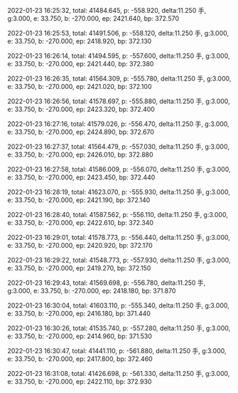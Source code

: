 2022-01-23 16:25:32, total: 41484.645, p: -558.920, delta:11.250 手, g:3.000, e: 33.750, b: -270.000, ep: 2421.640, bp: 372.570

2022-01-23 16:25:53, total: 41491.506, p: -558.120, delta:11.250 手, g:3.000, e: 33.750, b: -270.000, ep: 2418.920, bp: 372.130

2022-01-23 16:26:14, total: 41494.595, p: -557.600, delta:11.250 手, g:3.000, e: 33.750, b: -270.000, ep: 2421.440, bp: 372.380

2022-01-23 16:26:35, total: 41564.309, p: -555.780, delta:11.250 手, g:3.000, e: 33.750, b: -270.000, ep: 2421.020, bp: 372.100

2022-01-23 16:26:56, total: 41578.697, p: -555.880, delta:11.250 手, g:3.000, e: 33.750, b: -270.000, ep: 2423.320, bp: 372.400

2022-01-23 16:27:16, total: 41579.026, p: -556.470, delta:11.250 手, g:3.000, e: 33.750, b: -270.000, ep: 2424.890, bp: 372.670

2022-01-23 16:27:37, total: 41564.479, p: -557.030, delta:11.250 手, g:3.000, e: 33.750, b: -270.000, ep: 2426.010, bp: 372.880

2022-01-23 16:27:58, total: 41586.009, p: -556.070, delta:11.250 手, g:3.000, e: 33.750, b: -270.000, ep: 2423.450, bp: 372.440

2022-01-23 16:28:19, total: 41623.070, p: -555.930, delta:11.250 手, g:3.000, e: 33.750, b: -270.000, ep: 2421.190, bp: 372.140

2022-01-23 16:28:40, total: 41587.562, p: -556.110, delta:11.250 手, g:3.000, e: 33.750, b: -270.000, ep: 2422.610, bp: 372.340

2022-01-23 16:29:01, total: 41578.773, p: -556.440, delta:11.250 手, g:3.000, e: 33.750, b: -270.000, ep: 2420.920, bp: 372.170

2022-01-23 16:29:22, total: 41548.773, p: -557.930, delta:11.250 手, g:3.000, e: 33.750, b: -270.000, ep: 2419.270, bp: 372.150

2022-01-23 16:29:43, total: 41569.698, p: -556.780, delta:11.250 手, g:3.000, e: 33.750, b: -270.000, ep: 2418.180, bp: 371.870

2022-01-23 16:30:04, total: 41603.110, p: -555.340, delta:11.250 手, g:3.000, e: 33.750, b: -270.000, ep: 2416.180, bp: 371.440

2022-01-23 16:30:26, total: 41535.740, p: -557.280, delta:11.250 手, g:3.000, e: 33.750, b: -270.000, ep: 2414.960, bp: 371.530

2022-01-23 16:30:47, total: 41441.110, p: -561.880, delta:11.250 手, g:3.000, e: 33.750, b: -270.000, ep: 2417.800, bp: 372.460

2022-01-23 16:31:08, total: 41426.698, p: -561.330, delta:11.250 手, g:3.000, e: 33.750, b: -270.000, ep: 2422.110, bp: 372.930